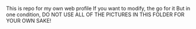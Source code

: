 This is repo for my own web profile
If you want to modify, the go for it
But in one condition, DO NOT USE ALL OF THE PICTURES IN THIS FOLDER FOR YOUR OWN SAKE!
